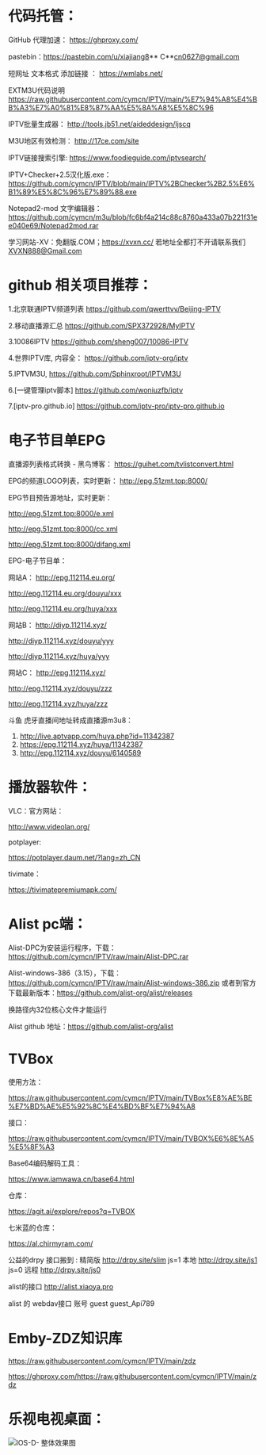 



# 代码托管：

GitHub 代理加速：
https://ghproxy.com/

pastebin：https://pastebin.com/u/xiajiang8**     C**cn0627@gmail.com   


 短网址 文本格式 添加链接 ：
 https://wmlabs.net/

EXTM3U代码说明
https://raw.githubusercontent.com/cymcn/IPTV/main/%E7%94%A8%E4%BB%A3%E7%A0%81%E8%87%AA%E5%8A%A8%E5%8C%96

IPTV批量生成器：
http://tools.jb51.net/aideddesign/ljscq

M3U地区有效检测：
http://17ce.com/site

IPTV链接搜索引擎:
https://www.foodieguide.com/iptvsearch/

IPTV+Checker+2.5汉化版.exe：
https://github.com/cymcn/IPTV/blob/main/IPTV%2BChecker%2B2.5%E6%B1%89%E5%8C%96%E7%89%88.exe

Notepad2-mod 文字编辑器：
https://github.com/cymcn/m3u/blob/fc6bf4a214c88c8760a433a07b221f31ee040e69/Notepad2mod.rar

学习网站-XV：免翻版.COM；https://xvxn.cc/ 
若地址全都打不开请联系我们 XVXN888@Gmail.com

















# github 相关项目推荐：

1.北京联通IPTV频道列表 https://github.com/qwerttvv/Beijing-IPTV

2.移动直播源汇总 https://github.com/SPX372928/MyIPTV

3.10086IPTV https://github.com/sheng007/10086-IPTV

4.世界IPTV库, 内容全： https://github.com/iptv-org/iptv

5.IPTVM3U, https://github.com/Sphinxroot/IPTVM3U

6.[一键管理iptv脚本] https://github.com/woniuzfb/iptv

7.[iptv-pro.github.io] https://github.com/iptv-pro/iptv-pro.github.io


# 电子节目单EPG

直播源列表格式转换 - 黑鸟博客：
https://guihet.com/tvlistconvert.html



EPG的频道LOGO列表，实时更新：
http://epg.51zmt.top:8000/


EPG节目预告源地址，实时更新：

http://epg.51zmt.top:8000/e.xml

http://epg.51zmt.top:8000/cc.xml

http://epg.51zmt.top:8000/difang.xml

 EPG-电子节目单：
 
 
 网站A：
http://epg.112114.eu.org/ 

http://epg.112114.eu.org/douyu/xxx

http://epg.112114.eu.org/huya/xxx
 

 网站B：
 http://diyp.112114.xyz/
 
 http://diyp.112114.xyz/douyu/yyy
 
 http://diyp.112114.xyz/huya/yyy


 网站C：
 http://epg.112114.xyz/
 
 http://epg.112114.xyz/douyu/zzz
 
 http://epg.112114.xyz/huya/zzz
 
 
  斗鱼 虎牙直播间地址转成直播源m3u8：

   1. http://live.aptvapp.com/huya.php?id=11342387  
   2. https://epg.112114.xyz/huya/11342387     
   3. http://epg.112114.xyz/douyu/6140589

# 播放器软件：

VLC：官方网站：

http://www.videolan.org/


potplayer:

https://potplayer.daum.net/?lang=zh_CN




tivimate：

https://tivimatepremiumapk.com/
 
# Alist pc端：
 
 Alist-DPC为安装运行程序，下载：https://github.com/cymcn/IPTV/raw/main/Alist-DPC.rar
 
 Alist-windows-386（3.15），下载：https://github.com/cymcn/IPTV/raw/main/Alist-windows-386.zip
 或者到官方下载最新版本：https://github.com/alist-org/alist/releases
 
  换路径内32位核心文件才能运行
  
  Alist github 地址：https://github.com/alist-org/alist

# TVBox

使用方法：

https://raw.githubusercontent.com/cymcn/IPTV/main/TVBox%E8%AE%BE%E7%BD%AE%E5%92%8C%E4%BD%BF%E7%94%A8


接口：

https://raw.githubusercontent.com/cymcn/IPTV/main/TVBOX%E6%8E%A5%E5%8F%A3

Base64编码解码工具：

https://www.iamwawa.cn/base64.html


仓库：

https://agit.ai/explore/repos?q=TVBOX

七米蓝的仓库：

https://al.chirmyram.com/

公益的drpy 接口搬到 :
精简版
http://drpy.site/slim
js=1 本地
http://drpy.site/js1
js=0 远程
http://drpy.site/js0

alist的接口
http://alist.xiaoya.pro

alist 的 webdav接口 账号
guest
guest_Api789



# Emby-ZDZ知识库

https://raw.githubusercontent.com/cymcn/IPTV/main/zdz

https://ghproxy.com/https://raw.githubusercontent.com/cymcn/IPTV/main/zdz

# 乐视电视桌面：
![IOS-D- 整体效果图](https://user-images.githubusercontent.com/95155750/196031476-1e58524b-d205-4648-97e5-dd592eb829c6.jpg)
